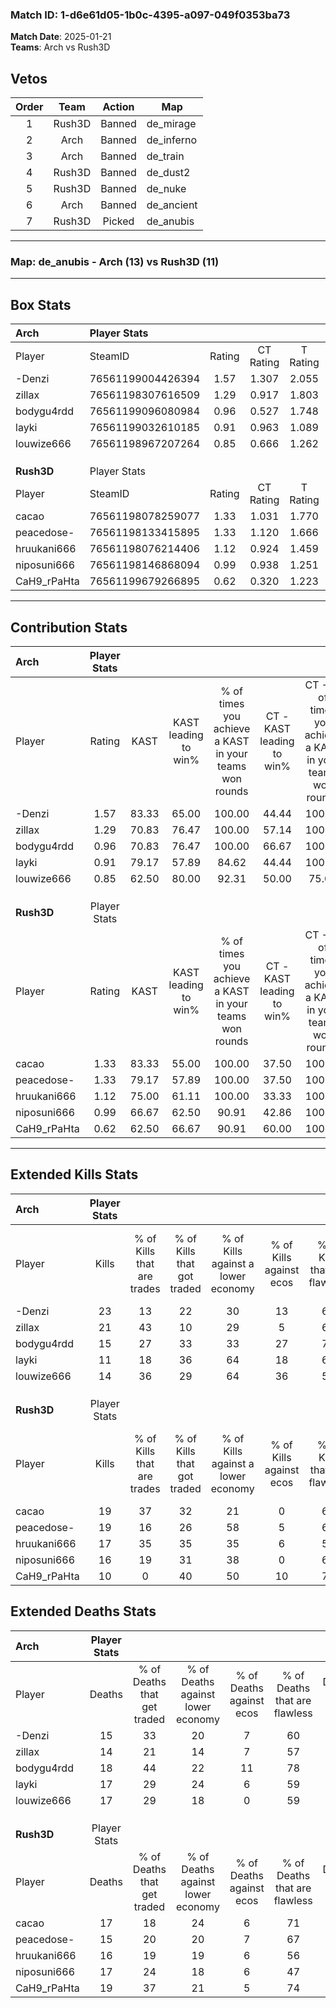 ### Match ID: 1-d6e61d05-1b0c-4395-a097-049f0353ba73  
**Match Date**: 2025-01-21  
**Teams**: Arch vs Rush3D  

## Vetos  

| Order | Team | Action | Map |
| :---: | :--: | :----: | --- |
| 1 | Rush3D | Banned | de_mirage |
| 2 | Arch | Banned | de_inferno |
| 3 | Arch | Banned | de_train |
| 4 | Rush3D | Banned | de_dust2 |
| 5 | Rush3D | Banned | de_nuke |
| 6 | Arch | Banned | de_ancient |
| 7 | Rush3D | Picked | de_anubis |

---  

### **Map**: de_anubis - Arch (13) vs Rush3D (11)  
---  

## Box Stats  

| **Arch**    | Player Stats      |        |           |          |       |       |       |         |        |      |     |
| :- | :- | :-: | :-: | :-: | :-: | :-: | :-: | :-: | :-: | :-: | :-: |
| Player      | SteamID           | Rating | CT Rating | T Rating | KAST  |  ADR  | Kills | Assists | Deaths | K/D  | HS% |
| -Denzi      | 76561199004426394 |  1.57  |   1.307   |  2.055   | 83.33 | 116.2 |  23   |    8    |   15   | 1.53 | 56  |
| zillax      | 76561198307616509 |  1.29  |   0.917   |  1.803   | 70.83 | 77.8  |  21   |    5    |   14   | 1.50 | 38  |
| bodygu4rdd  | 76561199096080984 |  0.96  |   0.527   |  1.748   | 70.83 | 68.3  |  15   |    5    |   18   | 0.83 | 66  |
| layki       | 76561199032610185 |  0.91  |   0.963   |  1.089   | 79.17 | 65.9  |  11   |   11    |   17   | 0.65 | 27  |
| louwize666  | 76561198967207264 |  0.85  |   0.666   |  1.262   | 62.50 | 62.3  |  14   |    2    |   17   | 0.82 | 50  |
|             |                   |        |           |          |       |       |       |         |        |      |     |
|             |                   |        |           |          |       |       |       |         |        |      |     |
|             |                   |        |           |          |       |       |       |         |        |      |     |
| **Rush3D**  | Player Stats      |        |           |          |       |       |       |         |        |      |     |
| Player      | SteamID           | Rating | CT Rating | T Rating | KAST  |  ADR  | Kills | Assists | Deaths | K/D  | HS% |
| cacao       | 76561198078259077 |  1.33  |   1.031   |  1.770   | 83.33 | 101.0 |  19   |    8    |   17   | 1.12 | 52  |
| peacedose-  | 76561198133415895 |  1.33  |   1.120   |  1.666   | 79.17 | 89.1  |  19   |   12    |   15   | 1.27 | 42  |
| hruukani666 | 76561198076214406 |  1.12  |   0.924   |  1.459   | 75.00 | 75.3  |  17   |    4    |   16   | 1.06 | 76  |
| niposuni666 | 76561198146868094 |  0.99  |   0.938   |  1.251   | 66.67 | 72.9  |  16   |    3    |   17   | 0.94 | 56  |
| CaH9_rPaHta | 76561199679266895 |  0.62  |   0.320   |  1.223   | 62.50 | 42.2  |  10   |    6    |   19   | 0.53 | 20  |
---  

## Contribution Stats  

| **Arch**    | Player Stats |       |                      |                                                        |                           |                                                             |                          |                                                            |
| :- | :-: | :-: | :-: | :-: | :-: | :-: | :-: | :-: |
| Player      |    Rating    | KAST  | KAST leading to win% | % of times you achieve a KAST in your teams won rounds | CT - KAST leading to win% | CT - % of times you achieve a KAST in your teams won rounds | T - KAST leading to win% | T - % of times you achieve a KAST in your teams won rounds |
| -Denzi      |     1.57     | 83.33 |        65.00         |                         100.00                         |           44.44           |                           100.00                            |          81.82           |                           100.00                           |
| zillax      |     1.29     | 70.83 |        76.47         |                         100.00                         |           57.14           |                           100.00                            |          90.00           |                           100.00                           |
| bodygu4rdd  |     0.96     | 70.83 |        76.47         |                         100.00                         |           66.67           |                           100.00                            |          81.82           |                           100.00                           |
| layki       |     0.91     | 79.17 |        57.89         |                         84.62                          |           44.44           |                           100.00                            |          70.00           |                           77.78                            |
| louwize666  |     0.85     | 62.50 |        80.00         |                         92.31                          |           50.00           |                            75.00                            |          100.00          |                           100.00                           |
|             |              |       |                      |                                                        |                           |                                                             |                          |                                                            |
|             |              |       |                      |                                                        |                           |                                                             |                          |                                                            |
|             |              |       |                      |                                                        |                           |                                                             |                          |                                                            |
| **Rush3D**  | Player Stats |       |                      |                                                        |                           |                                                             |                          |                                                            |
| Player      |    Rating    | KAST  | KAST leading to win% | % of times you achieve a KAST in your teams won rounds | CT - KAST leading to win% | CT - % of times you achieve a KAST in your teams won rounds | T - KAST leading to win% | T - % of times you achieve a KAST in your teams won rounds |
| cacao       |     1.33     | 83.33 |        55.00         |                         100.00                         |           37.50           |                           100.00                            |          66.67           |                           100.00                           |
| peacedose-  |     1.33     | 79.17 |        57.89         |                         100.00                         |           37.50           |                           100.00                            |          72.73           |                           100.00                           |
| hruukani666 |     1.12     | 75.00 |        61.11         |                         100.00                         |           33.33           |                           100.00                            |          88.89           |                           100.00                           |
| niposuni666 |     0.99     | 66.67 |        62.50         |                         90.91                          |           42.86           |                           100.00                            |          77.78           |                           87.50                            |
| CaH9_rPaHta |     0.62     | 62.50 |        66.67         |                         90.91                          |           60.00           |                           100.00                            |          70.00           |                           87.50                            |
---  

## Extended Kills Stats  

| **Arch**    | Player Stats |                            |                            |                                    |                         |                              |                                 |                                       |                    |           |
| :- | :-: | :-: | :-: | :-: | :-: | :-: | :-: | :-: | :-: | :-: |
| Player      |    Kills     | % of Kills that are trades | % of Kills that got traded | % of Kills against a lower economy | % of Kills against ecos | % of Kills that are flawless | % of Kills that are close duels | % of Kills that are assisted by flash | Pistol Round Kills | AWP Kills |
| -Denzi      |      23      |             13             |             22             |                 30                 |           13            |              65              |                9                |                   4                   |         4          |     7     |
| zillax      |      21      |             43             |             10             |                 29                 |            5            |              62              |                0                |                  14                   |         1          |     0     |
| bodygu4rdd  |      15      |             27             |             33             |                 33                 |           27            |              73              |               13                |                   0                   |         2          |     0     |
| layki       |      11      |             18             |             36             |                 64                 |           18            |              64              |                9                |                   0                   |         1          |     0     |
| louwize666  |      14      |             36             |             29             |                 64                 |           36            |              50              |                0                |                   0                   |         2          |     0     |
|             |              |                            |                            |                                    |                         |                              |                                 |                                       |                    |           |
|             |              |                            |                            |                                    |                         |                              |                                 |                                       |                    |           |
|             |              |                            |                            |                                    |                         |                              |                                 |                                       |                    |           |
| **Rush3D**  | Player Stats |                            |                            |                                    |                         |                              |                                 |                                       |                    |           |
| Player      |    Kills     | % of Kills that are trades | % of Kills that got traded | % of Kills against a lower economy | % of Kills against ecos | % of Kills that are flawless | % of Kills that are close duels | % of Kills that are assisted by flash | Pistol Round Kills | AWP Kills |
| cacao       |      19      |             37             |             32             |                 21                 |            0            |              63              |               11                |                   5                   |         1          |     3     |
| peacedose-  |      19      |             16             |             26             |                 58                 |            5            |              68              |                0                |                   0                   |         1          |     0     |
| hruukani666 |      17      |             35             |             35             |                 35                 |            6            |              53              |               24                |                   6                   |         0          |     0     |
| niposuni666 |      16      |             19             |             31             |                 38                 |            0            |              63              |                0                |                  19                   |         1          |     0     |
| CaH9_rPaHta |      10      |             0              |             40             |                 50                 |           10            |              70              |                0                |                   0                   |         3          |     0     |
## Extended Deaths Stats  

| **Arch**    | Player Stats |                             |                                   |                          |                               |                            |                           |               |
| :- | :-: | :-: | :-: | :-: | :-: | :-: | :-: | :-: |
| Player      |    Deaths    | % of Deaths that get traded | % of Deaths against lower economy | % of Deaths against ecos | % of Deaths that are flawless | % of Deaths that are close | % of Deaths while blinded | Deaths to AWP |
| -Denzi      |      15      |             33              |                20                 |            7             |              60               |             13             |            13             |       1       |
| zillax      |      14      |             21              |                14                 |            7             |              57               |             14             |             7             |       0       |
| bodygu4rdd  |      18      |             44              |                22                 |            11            |              78               |             6              |            11             |       1       |
| layki       |      17      |             29              |                24                 |            6             |              59               |             0              |             0             |       1       |
| louwize666  |      17      |             29              |                18                 |            0             |              59               |             6              |             0             |       0       |
|             |              |                             |                                   |                          |                               |                            |                           |               |
|             |              |                             |                                   |                          |                               |                            |                           |               |
|             |              |                             |                                   |                          |                               |                            |                           |               |
| **Rush3D**  | Player Stats |                             |                                   |                          |                               |                            |                           |               |
| Player      |    Deaths    | % of Deaths that get traded | % of Deaths against lower economy | % of Deaths against ecos | % of Deaths that are flawless | % of Deaths that are close | % of Deaths while blinded | Deaths to AWP |
| cacao       |      17      |             18              |                24                 |            6             |              71               |             6              |             6             |       2       |
| peacedose-  |      15      |             20              |                20                 |            7             |              67               |             20             |             0             |       1       |
| hruukani666 |      16      |             19              |                19                 |            6             |              56               |             6              |             6             |       0       |
| niposuni666 |      17      |             24              |                18                 |            6             |              47               |             0              |            12             |       3       |
| CaH9_rPaHta |      19      |             37              |                21                 |            5             |              74               |             0              |             0             |       1       |
